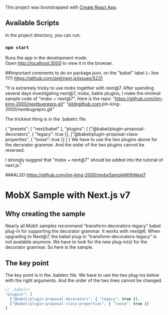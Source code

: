 This project was bootstrapped with [Create React App](https://github.com/facebook/create-react-app).

## Available Scripts

In the project directory, you can run:

### `npm start`

Runs the app in the development mode.<br>
Open [http://localhost:3000](http://localhost:3000) to view it in the browser.


##Important comments to do on package.json, on the "babel" label (~ line 117)
https://github.com/zeit/next.js/issues/5231

"It is extremely tricky to use mobx together with next@7. After spending several days investigating next@7, mobx, bable plugins, I make the minimal sample code of "mobx + next@7". Here is the repo:
"https://github.com/jim-king-2000/nextbugrepro.git"
"git@github.com:jim-king-2000/nextbugrepro.git"

The trickiest thing is in the .babelrc file.

{
  "presets": [
    "next/babel"
  ],
  "plugins": [
    ["@babel/plugin-proposal-decorators", { "legacy": true }],
    ["@babel/plugin-proposal-class-properties", { "loose": true }]
  ]
}
We have to use the two plugins above for the decorator grammar. And the order of the two plugins cannot be reversed.

I strongly suggest that "mobx + next@7" should be added into the tutorial of next.js."

###ALSO
https://github.com/jim-king-2000/mobxSampleWithNext7

# MobX Sample with Next.js v7

## Why creating the sample
Nearly all MobX samples recommand “transform-decorators-legacy” babel plug-in for supporting the decorator grammar. It works with next@6. When upgrading to Next@7, the babel plug-in “transform-decorators-legacy” is not available anymore. We have to look for the new plug-in(s) for the decorator grammar. So here is the sample.

## The key point
The key point is in the .bablerc file. We have to use the two plug-ins below with the right arguments. And the order of the two lines cannot be changed.

```javascript
// .babelrc
"plugins": [
  ["@babel/plugin-proposal-decorators", { "legacy": true }],
  ["@babel/plugin-proposal-class-properties", { "loose": true }]
]
```